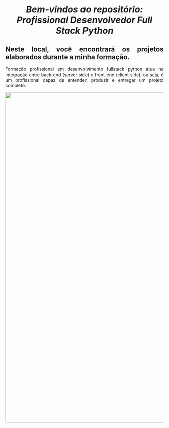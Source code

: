 <span align="center">

#  *Bem-vindos ao repositório: Profissional Desenvolvedor Full Stack Python*


</span>

<span align="justify">

## Neste local, você encontrará os projetos elaborados durante a minha formação.

Formação profissional em desenvolvimento fullstack python atua na integração entre back-end (server side) e front-end (client side), ou seja, é um profissional capaz de entender, produzir e entregar um projeto completo.

</span>

<div align="center">
<img src="https://user-images.githubusercontent.com/111321791/208242295-5cd2212d-f2b0-46e5-ab7f-4b85de42a284.PNG" width="1050px" />

</div>
